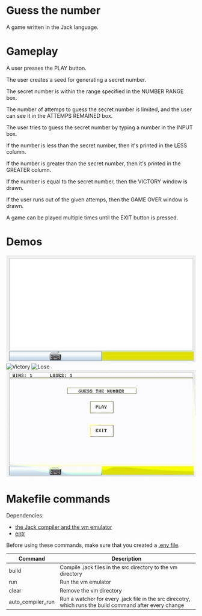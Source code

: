 # Guess the number

A game written in the Jack language.

# Gameplay

A user presses the PLAY button.

The user creates a seed for generating a secret number.

The secret number is within the range specified in the NUMBER RANGE box.

The number of attemps to guess the secret number is limited, and the user can see it in the ATTEMPS REMAINED box.

The user tries to guess the secret number by typing a number in the INPUT box.

If the number is less than the secret number, then it's printed in the LESS column.

If the number is greater than the secret number, then it's printed in the GREATER column.

If the number is equal to the secret number, then the VICTORY window is drawn.

If the user runs out of the given attemps, then the GAME OVER window is drawn.

A game can be played multiple times until the EXIT button is pressed.

# Demos

![Start](demos/start.gif)
![Victory](demos/victory.gif)
![Lose](demos/lose.gif)
![End](demos/end.gif)

# Makefile commands

Dependencies:
- [the Jack compiler and the vm emulator](https://github.com/itoshkov/nand2tetris-emu/)
- [entr](https://github.com/eradman/entr)

Before using these commands, make sure that you created a [.env file](.env.example).

| Command | Description |
|---------|-------------|
| build   | Compile .jack files in the src directory to the vm directory |
| run     | Run the vm emulator |
| clear   | Remove the vm directory |
| auto_compiler_run | Run a watcher for every .jack file in the src direcotry, which runs the build command after every change | 
